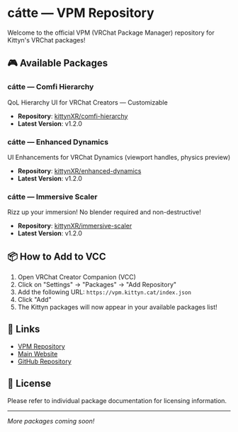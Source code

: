 # cátte — VPM Repository

Welcome to the official VPM (VRChat Package Manager) repository for Kittyn's VRChat packages!

## 🎮 Available Packages

### cátte — Comfi Hierarchy
QoL Hierarchy UI for VRChat Creators — Customizable
- **Repository**: [kittynXR/comfi-hierarchy](https://github.com/kittynXR/comfi-hierarchy)
- **Latest Version**: v1.2.0

### cátte — Enhanced Dynamics
UI Enhancements for VRChat Dynamics (viewport handles, physics preview)
- **Repository**: [kittynXR/enhanced-dynamics](https://github.com/kittynXR/enhanced-dynamics)
- **Latest Version**: v1.2.0

### cátte — Immersive Scaler
Rizz up your immersion! No blender required and non-destructive!
- **Repository**: [kittynXR/immersive-scaler](https://github.com/kittynXR/immersive-scaler)
- **Latest Version**: v1.2.0

## 📦 How to Add to VCC

1. Open VRChat Creator Companion (VCC)
2. Click on "Settings" → "Packages" → "Add Repository"
3. Add the following URL: `https://vpm.kittyn.cat/index.json`
4. Click "Add"
5. The Kittyn packages will now appear in your available packages list!

## 🔗 Links

- [VPM Repository](https://vpm.kittyn.cat)
- [Main Website](https://kittyn.cat)
- [GitHub Repository](https://github.com/kittynXR/kittyn-vpm)

## 📝 License

Please refer to individual package documentation for licensing information.

---

*More packages coming soon!*
